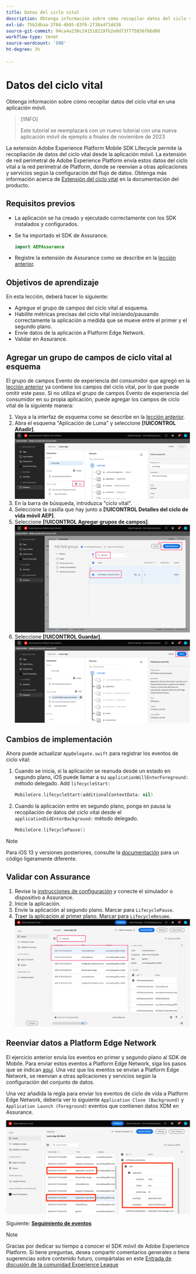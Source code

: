 ```yaml
---
title: Datos del ciclo vital
description: Obtenga información sobre cómo recopilar datos del ciclo vital en una aplicación móvil.
exl-id: 75b2dbaa-2f84-4b95-83f6-2f38a4f1d438
source-git-commit: 94ca4a238c241518219fb2e8d73f775836f86d86
workflow-type: tm+mt
source-wordcount: '508'
ht-degree: 3%

---
```


# Datos del ciclo vital

Obtenga información sobre cómo recopilar datos del ciclo vital en una aplicación móvil.

>[!INFO]
>
> Este tutorial se reemplazará con un nuevo tutorial con una nueva aplicación móvil de ejemplo a finales de noviembre de 2023

La extensión Adobe Experience Platform Mobile SDK Lifecycle permite la recopilación de datos del ciclo vital desde la aplicación móvil. La extensión de red perimetral de Adobe Experience Platform envía estos datos del ciclo vital a la red perimetral de Platform, donde se reenvían a otras aplicaciones y servicios según la configuración del flujo de datos. Obtenga más información acerca de [Extensión del ciclo vital](https://developer.adobe.com/client-sdks/documentation/lifecycle-for-edge-network/) en la documentación del producto.


## Requisitos previos

* La aplicación se ha creado y ejecutado correctamente con los SDK instalados y configurados.
* Se ha importado el SDK de Assurance.

  ```swift
  import AEPAssurance
  ```

* Registre la extensión de Assurance como se describe en la [lección anterior](install-sdks.md).

## Objetivos de aprendizaje

En esta lección, deberá hacer lo siguiente:

* Agregue el grupo de campos del ciclo vital al esquema.
* Habilite métricas precisas del ciclo vital iniciando/pausando correctamente la aplicación a medida que se mueve entre el primer y el segundo plano.
* Envíe datos de la aplicación a Platform Edge Network.
* Validar en Assurance.

## Agregar un grupo de campos de ciclo vital al esquema

El grupo de campos Evento de experiencia del consumidor que agregó en la [lección anterior](create-schema.md) ya contiene los campos del ciclo vital, por lo que puede omitir este paso. Si no utiliza el grupo de campos Evento de experiencia del consumidor en su propia aplicación, puede agregar los campos de ciclo vital de la siguiente manera:

1. Vaya a la interfaz de esquema como se describe en la [lección anterior](create-schema.md).
1. Abra el esquema &quot;Aplicación de Luma&quot; y seleccione **[!UICONTROL Añadir]**.
   ![seleccione añadir](assets/mobile-lifecycle-add.png)
1. En la barra de búsqueda, introduzca &quot;ciclo vital&quot;.
1. Seleccione la casilla que hay junto a **[!UICONTROL Detalles del ciclo de vida móvil AEP]**.
1. Seleccione **[!UICONTROL Agregar grupos de campos]**.
   ![añadir grupo de campos](assets/mobile-lifecycle-lifecycle-field-group.png)
1. Seleccione **[!UICONTROL Guardar]**.
   ![guardar](assets/mobile-lifecycle-lifecycle-save.png)


## Cambios de implementación

Ahora puede actualizar `AppDelegate.swift` para registrar los eventos de ciclo vital:

1. Cuando se inicia, si la aplicación se reanuda desde un estado en segundo plano, iOS puede llamar a su `applicationWillEnterForeground:` método delegado. Add `lifecycleStart:`

   ```swift
   MobileCore.lifecycleStart(additionalContextData: nil)
   ```

1. Cuando la aplicación entre en segundo plano, ponga en pausa la recopilación de datos del ciclo vital desde el `applicationDidEnterBackground:` método delegado.

   ```swift
   MobileCore.lifecyclePause()
   ```

>[!NOTE]
>
>Para iOS 13 y versiones posteriores, consulte la [documentación](https://developer.adobe.com/client-sdks/documentation/mobile-core/lifecycle/#register-lifecycle-with-mobile-core-and-add-appropriate-startpause-calls) para un código ligeramente diferente.

## Validar con Assurance

1. Revise la [instrucciones de configuración](assurance.md) y conecte el simulador o dispositivo a Assurance.
1. Inicie la aplicación.
1. Envíe la aplicación al segundo plano. Marcar para `LifecyclePause`.
1. Traer la aplicación al primer plano. Marcar para `LifecycleResume`.
   ![validar ciclo vital](assets/mobile-lifecycle-lifecycle-assurance.png)


## Reenviar datos a Platform Edge Network

El ejercicio anterior envía los eventos en primer y segundo plano al SDK de Mobile. Para enviar estos eventos a Platform Edge Network, siga los pasos que se indican [aquí](https://developer.adobe.com/client-sdks/documentation/lifecycle-for-edge-network/#configure-a-rule-to-forward-lifecycle-metrics-to-platform). Una vez que los eventos se envían a Platform Edge Network, se reenvían a otras aplicaciones y servicios según la configuración del conjunto de datos.

Una vez añadida la regla para enviar los eventos de ciclo de vida a Platform Edge Network, debería ver lo siguiente `Application Close (Background)` y `Application Launch (Foreground)` eventos que contienen datos XDM en Assurance.

![validar ciclo de vida enviado a Platform Edge](assets/mobile-lifecycle-edge-assurance.png)



Siguiente: **[Seguimiento de eventos](events.md)**

>[!NOTE]
>
>Gracias por dedicar su tiempo a conocer el SDK móvil de Adobe Experience Platform. Si tiene preguntas, desea compartir comentarios generales o tiene sugerencias sobre contenido futuro, compártalas en este [Entrada de discusión de la comunidad Experience League](https://experienceleaguecommunities.adobe.com/t5/adobe-experience-platform-launch/tutorial-discussion-implement-adobe-experience-cloud-in-mobile/td-p/443796)